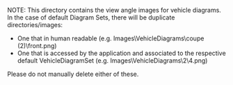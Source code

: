 NOTE:  This directory contains the view angle images for vehicle diagrams.  In the case of default Diagram Sets, there will be duplicate directories/images:  

- One that in human readable (e.g. Images\VehicleDiagrams\coupe (2)\front.png)
- One that is accessed by the application and associated to the respective default VehicleDiagramSet (e.g. Images\VehicleDiagrams\2\4.png)

Please do not manually delete either of these.